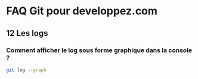 # FAQ Git pour developpez.com

## 12 Les logs

### Comment afficher le log sous forme graphique dans la console ?

```bash
git log --graph
```
